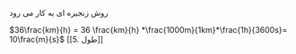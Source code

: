 روش زنجیره ای به کار می رود

$36\frac{km}{h} = 36 \frac{km}{h} *\frac{1000m}{1km}*\frac{1h}{3600s}= 10\frac{m}{s}$
[[5. طول]]